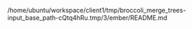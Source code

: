 /home/ubuntu/workspace/client1/tmp/broccoli_merge_trees-input_base_path-cQtq4hRu.tmp/3/ember/README.md